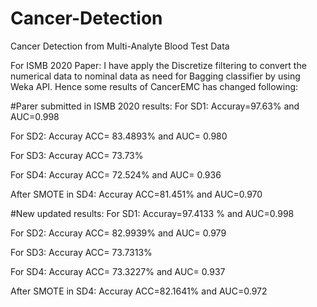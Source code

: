 # Cancer-Detection
Cancer Detection from Multi-Analyte Blood Test Data

For ISMB 2020 Paper:
I have apply the Discretize filtering to convert the numerical data to nominal data as need for Bagging classifier by using Weka API. Hence some results of CancerEMC has changed following:

#Parer submitted in ISMB 2020 results:
For SD1:
Accuray=97.63%   and AUC=0.998

For SD2:
Accuray ACC= 83.4893% and AUC= 0.980 

For SD3:
Accuray ACC= 73.73% 

For SD4:
Accuray ACC= 72.524% and AUC= 0.936

After SMOTE in SD4:
Accuray ACC=81.451% and AUC=0.970


#New updated results:
For SD1:
Accuray=97.4133 %   and AUC=0.998

For SD2:
Accuray ACC= 82.9939% and AUC= 0.979 

For SD3:
Accuray ACC= 73.7313% 

For SD4:
Accuray ACC= 73.3227% and AUC= 0.937

After SMOTE in SD4:
Accuray ACC=82.1641% and AUC=0.972
